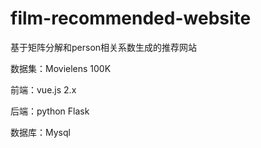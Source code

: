 # film-recommended-website
基于矩阵分解和person相关系数生成的推荐网站

数据集：Movielens 100K

前端：vue.js 2.x

后端：python Flask

数据库：Mysql

